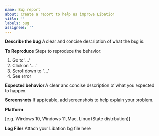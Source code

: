 ```yaml
---
name: Bug report
about: Create a report to help us improve Libation
title: ''
labels: bug
assignees: ''
---
```


**Describe the bug**
A clear and concise description of what the bug is.

**To Reproduce**
Steps to reproduce the behavior:

1. Go to '...'
2. Click on '....'
3. Scroll down to '....'
4. See error

**Expected behavior**
A clear and concise description of what you expected to happen.

**Screenshots**
If applicable, add screenshots to help explain your problem.

**Platform**

[e.g. Windows 10, Windows 11, Mac, Linux (State distribution)]

**Log Files**
Attach your Libation log file here.
